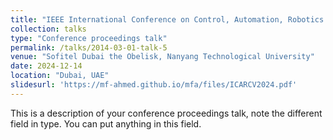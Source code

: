 ```yaml
---
title: "IEEE International Conference on Control, Automation, Robotics and Vision (ICARCV 2024) "
collection: talks
type: "Conference proceedings talk"
permalink: /talks/2014-03-01-talk-5
venue: "Sofitel Dubai the Obelisk, Nanyang Technological University"
date: 2024-12-14
location: "Dubai, UAE"
slidesurl: 'https://mf-ahmed.github.io/mfa/files/ICARCV2024.pdf'
---
```


This is a description of your conference proceedings talk, note the different field in type. You can put anything in this field.
